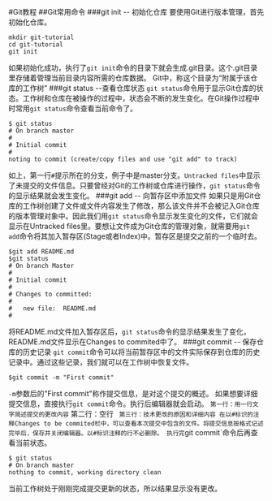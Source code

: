 #Git教程
##Git常用命令
###git init -- 初始化仓库
要使用Git进行版本管理，首先初始化仓库。
```
mkdir git-tutorial
cd git-tutorial
git init
```
如果初始化成功，执行了`git init`命令的目录下就会生成.git目录。这个.git目录里存储着管理当前目录内容所需的仓库数据。
Git中，称这个目录为“附属于该仓库的工作树”
###git status --查看仓库状态
`git status`命令用于显示Git仓库的状态。工作树和仓库在被操作的过程中，状态会不断的发生变化。在Git操作过程中时常用`git status`命令查看当前命令了。
```
$ git status
# On branch master
#
# Initial commit
#
noting to commit (create/copy files and use "git add" to track)
```
如上，第一行`#`提示所在的分支，例子中是master分支。`Untracked files`中显示了未提交的文件信息。只要曾经对Git的工作树或仓库进行操作，`git status`命令的显示结果就会发生变化。
###git add -- 向暂存区中添加文件
如果只是用Git仓库的工作树创建了文件或文件内容发生了修改，那么该文件并不会被记入Git仓库的版本管理对象中。因此我们用`git status`命令显示发生变化的文件，它们就会显示在Untracked files里。要想让文件成为Git仓库的管理对象，就需要用`git add`命令将其加入暂存区(Stage或者Index)中。暂存区是提交之前的一个临时去。
```
$git add README.md 
$git status
# On branch Master
#
# Initial commit
# 
# Changes to committed:
#
#	new file:  README.md
#
```
将README.md文件加入暂存区后，`git status`命令的显示结果发生了变化，README.md文件显示在Changes to commited中了。
###git commit -- 保存仓库的历史记录
`git commit`命令可以将当前暂存区中的文件实际保存到仓库的历史记录中。通过这些记录，我们就可以在工作树中恢复文件。
```
$git commit -m "First commit"
```
`-m`参数后的"First commit"称作提交信息，是对这个提交的概述。
如果想要详细提交信息，直接执行`git commit`命令。执行后编辑器就会启动。
` 第一行：用一行文字简述提交的更改内容
` 第二行：空行
` 第三行：技术更改的原因和详细内容
在以#标识的注释Changes to be commited栏中，可以查看本次提交中包含的文件。将提交信息按格式记述完毕后，保存并关闭编辑器。以#标识注释的行不必删除。
执行完`git commit`命令后再查看当前状态。
```
$ git status
# On branch master
nothing to commit, working directory clean
```
当前工作树处于刚刚完成提交更新的状态，所以结果显示没有更改。
